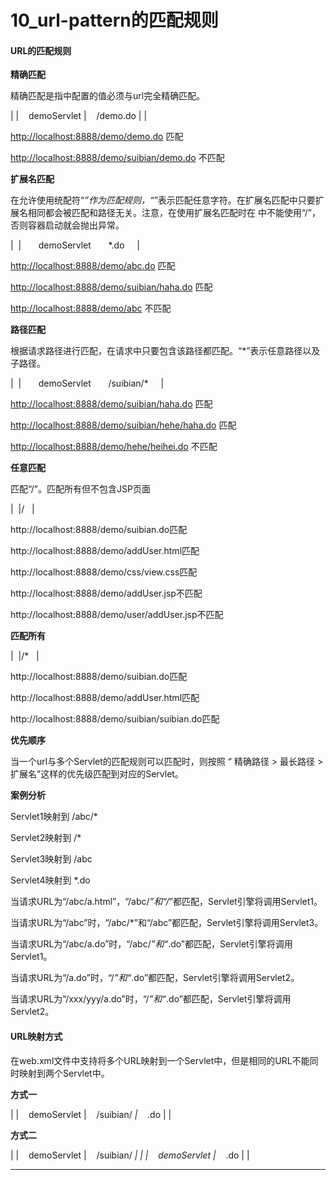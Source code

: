 ﻿
# 10_url-pattern的匹配规则

#### URL的匹配规则 

**精确匹配** 

精确匹配是指<url-pattern>中配置的值必须与url完全精确匹配。   


|<servlet-mapping>
                                                                                                          |    <servlet-name>demoServlet</servlet-name>
                                                                               |    <url-pattern>/demo.do</url-pattern>
                                                                                    |  </servlet-mapping>                                                                                                        |

[http://localhost:8888/demo/demo.do](http://localhost:8888/demo.do) 匹配 

[http://localhost:8888/demo/suibian/demo.do](http://localhost:8888/demo.do) 不匹配 

**扩展名匹配** 

在<url-pattern>允许使用统配符“*”作为匹配规则，“*”表示匹配任意字符。在扩展名匹配中只要扩展名相同都会被匹配和路径无关。注意，在使用扩展名匹配时在
<url-pattern>中不能使用“/”，否则容器启动就会抛出异常。   


|                                                                                                                                |<servlet-mapping>
      <servlet-name>demoServlet</servlet-name>
      <url-pattern>*.do</url-pattern>
  </servlet-mapping>     |

[http://localhost:8888/demo/abc.do](http://localhost:8888/demo.do) 匹配 

[http://localhost:8888/demo/suibian/haha.do](http://localhost:8888/demo.do) 匹配 

[http://localhost:8888/demo/abc](http://localhost:8888/demo.do) 不匹配 

**路径匹配** 

根据请求路径进行匹配，在请求中只要包含该路径都匹配。“*”表示任意路径以及子路径。   


|                                                                                                                                      |<servlet-mapping>
      <servlet-name>demoServlet</servlet-name>
      <url-pattern>/suibian/*</url-pattern>
  </servlet-mapping>     |

[http://localhost:8888/demo/suibian/haha.do](http://localhost:8888/demo.do) 匹配 

[http://localhost:8888/demo/suibian/hehe/haha.do](http://localhost:8888/demo.do)
匹配 

[http://localhost:8888/demo/hehe/heihei.do](http://localhost:8888/demo.do) 不匹配 

**任意匹配** 

匹配“/”。匹配所有但不包含JSP页面   


|                                 |<url-pattern>/</url-pattern>     |

http://localhost:8888/demo/suibian.do匹配 

http://localhost:8888/demo/addUser.html匹配 

http://localhost:8888/demo/css/view.css匹配 

http://localhost:8888/demo/addUser.jsp不匹配 

http://localhost:8888/demo/user/addUser.jsp不匹配 

**匹配所有**   


|                                  |<url-pattern>/*</url-pattern>     |

http://localhost:8888/demo/suibian.do匹配 

http://localhost:8888/demo/addUser.html匹配 

http://localhost:8888/demo/suibian/suibian.do匹配 

**优先顺序** 

当一个url与多个Servlet的匹配规则可以匹配时，则按照 “ 精确路径 > 最长路径 >扩展名”这样的优先级匹配到对应的Servlet。 

**案例分析** 

Servlet1映射到 /abc/* 

Servlet2映射到 /* 

Servlet3映射到 /abc 

Servlet4映射到 *.do 

当请求URL为“/abc/a.html”，“/abc/*”和“/*”都匹配，Servlet引擎将调用Servlet1。 

当请求URL为“/abc”时，“/abc/*”和“/abc”都匹配，Servlet引擎将调用Servlet3。 

当请求URL为“/abc/a.do”时，“/abc/*”和“*.do”都匹配，Servlet引擎将调用Servlet1。 

当请求URL为“/a.do”时，“/*”和“*.do”都匹配，Servlet引擎将调用Servlet2。 

当请求URL为“/xxx/yyy/a.do”时，“/*”和“*.do”都匹配，Servlet引擎将调用Servlet2。 

#### URL映射方式 

在web.xml文件中支持将多个URL映射到一个Servlet中，但是相同的URL不能同时映射到两个Servlet中。 

**方式一**   


|<servlet-mapping>
                                                                                                                                                |    <servlet-name>demoServlet</servlet-name>
                                                                                                                     |    <url-pattern>/suibian/*</url-pattern>
                                                                                                                        |    <url-pattern>*.do</url-pattern>
                                                                                                                              |  </servlet-mapping>                                                                                                                                              |

**方式二**   


|<servlet-mapping>
                                                                                                                                                                                                                                      |    <servlet-name>demoServlet</servlet-name>
                                                                                                                                                                                                           |    <url-pattern>/suibian/*</url-pattern>
                                                                                                                                                                                                              |  </servlet-mapping>
                                                                                                                                                                                                                                   |  <servlet-mapping>
                                                                                                                                                                                                                                    |    <servlet-name>demoServlet</servlet-name>
                                                                                                                                                                                                           |    <url-pattern>*.do</url-pattern>
                                                                                                                                                                                                                    |  </servlet-mapping>                                                                                                                                                                                                                                    |



------------------------------------------------------------

